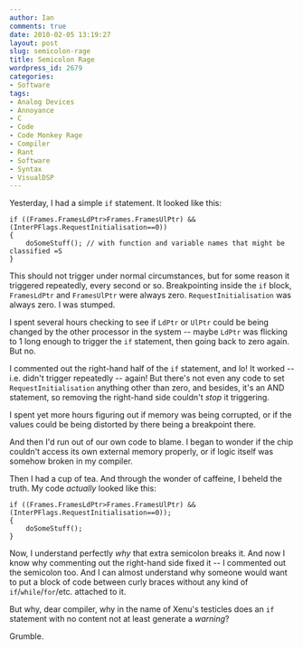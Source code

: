 ```yaml
---
author: Ian
comments: true
date: 2010-02-05 13:19:27
layout: post
slug: semicolon-rage
title: Semicolon Rage
wordpress_id: 2679
categories:
- Software
tags:
- Analog Devices
- Annoyance
- C
- Code
- Code Monkey Rage
- Compiler
- Rant
- Software
- Syntax
- VisualDSP
---
```


Yesterday, I had a simple `if` statement.  It looked like this:

    
    if ((Frames.FramesLdPtr>Frames.FramesUlPtr) && (InterPFlags.RequestInitialisation==0))
    {
        doSomeStuff(); // with function and variable names that might be classified =S
    }

This should not trigger under normal circumstances, but for some reason it triggered repeatedly, every second or so.  Breakpointing inside the `if` block, `FramesLdPtr` and `FramesUlPtr` were always zero.  `RequestInitialisation` was always zero.  I was stumped.

I spent several hours checking to see if `LdPtr` or `UlPtr` could be being changed by the other processor in the system -- maybe `LdPtr` was flicking to 1 long enough to trigger the `if` statement, then going back to zero again.  But no.

I commented out the right-hand half of the `if` statement, and lo!  It worked -- i.e. didn't trigger repeatedly -- again!  But there's not even any code to set `RequestInitialisation` anything other than zero, and besides, it's an AND statement, so removing the right-hand side couldn't _stop_ it triggering.

I spent yet more hours figuring out if memory was being corrupted, or if the values could be being distorted by there being a breakpoint there.

And then I'd run out of our own code to blame.  I began to wonder if the chip couldn't access its own external memory properly, or if logic itself was somehow broken in my compiler.

Then I had a cup of tea.  And through the wonder of caffeine, I beheld the truth.  My code _actually_ looked like this:

    
    if ((Frames.FramesLdPtr>Frames.FramesUlPtr) && (InterPFlags.RequestInitialisation==0));
    {
        doSomeStuff();
    }

Now, I understand perfectly _why_ that extra semicolon breaks it.  And now I know why commenting out the right-hand side fixed it -- I commented out the semicolon too.  And I can almost understand why someone would want to put a block of code between curly braces without any kind of `if`/`while`/`for`/etc. attached to it.

But why, dear compiler, why in the name of Xenu's testicles does an `if` statement with no content not at least generate a _warning_?

Grumble.



